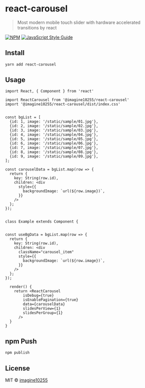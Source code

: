 # react-carousel

> Most modern mobile touch slider with hardware accelerated transitions by react

[![NPM](https://img.shields.io/npm/v/react-carousel.svg)](https://www.npmjs.com/package/react-carousel) [![JavaScript Style Guide](https://img.shields.io/badge/code_style-standard-brightgreen.svg)](https://standardjs.com)

## Install

```bash
yarn add react-carousel
```

## Usage

```tsx
import React, { Component } from 'react'

import ReactCarousel from '@imagine10255/react-carousel'
import '@imagine10255/react-carousel/dist/index.css'


const bgList = [
  {id: 1, image: '/static/sample/01.jpg'},
  {id: 2, image: '/static/sample/02.jpg'},
  {id: 3, image: '/static/sample/03.jpg'},
  {id: 4, image: '/static/sample/04.jpg'},
  {id: 5, image: '/static/sample/05.jpg'},
  {id: 6, image: '/static/sample/06.jpg'},
  {id: 7, image: '/static/sample/07.jpg'},
  {id: 8, image: '/static/sample/08.jpg'},
  {id: 9, image: '/static/sample/09.jpg'},
];

const carouselData = bgList.map(row => {
  return {
    key: String(row.id),
    children: <div
      style={{
        backgroundImage: `url(${row.image})`,
      }}
    />
  };
});


class Example extends Component {


const useBgData = bgList.map(row => {
  return {
    key: String(row.id),
    children: <div
      className="carousel_item"
      style={{
        backgroundImage: `url(${row.image})`,
      }}
    />
  };
});

  render() {
    return <ReactCarousel
        isDebug={true}
        isEnablePagination={true}
        data={carouselData}
        slidesPerView={1}
        slidesPerGroup={1}
      />
  }
}
```

## npm Push
```bash
npm publish
```


## License

MIT © [imagine10255](https://github.com/imagine10255)
